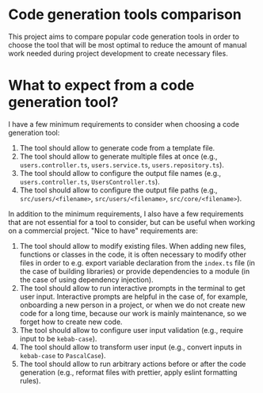 # Code generation tools comparison

This project aims to compare popular code generation tools in order to choose the tool that will be most optimal to reduce the amount of manual work needed during project development to create necessary files.

# What to expect from a code generation tool?

I have a few minimum requirements to consider when choosing a code generation tool:

1. The tool should allow to generate code from a template file.
2. The tool should allow to generate multiple files at once (e.g., `users.controller.ts`, `users.service.ts`, `users.repository.ts`).
3. The tool should allow to configure the output file names (e.g., `users.controller.ts`, `UsersController.ts`).
4. The tool should allow to configure the output file paths (e.g., `src/users/<filename>`, `src/users/<filename>`, `src/core/<filename>`).

In addition to the minimum requirements, I also have a few requirements that are not essential for a tool to consider, but can be useful when working on a commercial project. "Nice to have" requirements are:

1. The tool should allow to modify existing files. When adding new files, functions or classes in the code, it is often necessary to modify other files in order to e.g. export variable declaration from the `index.ts` file (in the case of building libraries) or provide dependencies to a module (in the case of using dependency injection).
2. The tool should allow to run interactive prompts in the terminal to get user input. Interactive prompts are helpful in the case of, for example, onboarding a new person in a project, or when we do not create new code for a long time, because our work is mainly maintenance, so we forget how to create new code.
3. The tool should allow to configure user input validation (e.g., require input to be `kebab-case`).
4. The tool should allow to transform user input (e.g., convert inputs in `kebab-case` to `PascalCase`).
5. The tool should allow to run arbitrary actions before or after the code generation (e.g., reformat files with prettier, apply eslint formatting rules).

